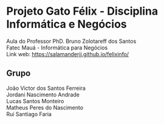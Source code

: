 # Projeto Gato Félix - Disciplina Informática e Negócios #
Aula do Professor PhD. Bruno Zolotareff dos Santos <br>
Fatec Mauá - Informática para Negócios <br>
Link web: https://salamanderjj.github.io/felixinfo/

## Grupo
João Victor dos Santos Ferreira <br>
Jordani Nascimento Andrade <br>
Lucas Santos Monteiro <br>
Matheus Peres do Nascimento <br>
Rui Santiago Faria <br>
